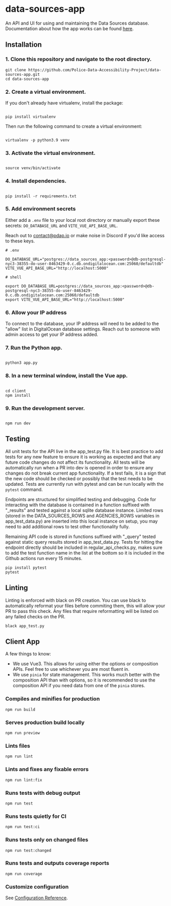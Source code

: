 # data-sources-app

An API and UI for using and maintaining the Data Sources database. Documentation about how the app works can be found [here](https://docs.pdap.io/api/introduction).

## Installation

### 1. Clone this repository and navigate to the root directory.

```
git clone https://github.com/Police-Data-Accessibility-Project/data-sources-app.git
cd data-sources-app
```

### 2. Create a virtual environment.

If you don't already have virtualenv, install the package:

```

pip install virtualenv

```

Then run the following command to create a virtual environment:

```

virtualenv -p python3.9 venv

```

### 3. Activate the virtual environment.

```

source venv/bin/activate

```

### 4. Install dependencies.

```

pip install -r requirements.txt

```

### 5. Add environment secrets

Either add a `.env` file to your local root directory or manually export these secrets: `DO_DATABASE_URL` and `VITE_VUE_API_BASE_URL`.  

Reach out to contact@pdap.io or make noise in Discord if you'd like access to these keys.

```
# .env

DO_DATABASE_URL="postgres://data_sources_app:<password>@db-postgresql-nyc3-38355-do-user-8463429-0.c.db.ondigitalocean.com:25060/defaultdb"
VITE_VUE_API_BASE_URL="http://localhost:5000"
```

```
# shell

export DO_DATABASE_URL=postgres://data_sources_app:<password>@db-postgresql-nyc3-38355-do-user-8463429-0.c.db.ondigitalocean.com:25060/defaultdb
export VITE_VUE_API_BASE_URL="http://localhost:5000"
```

### 6. Allow your IP address

To connect to the database, your IP address will need to be added to the "allow" list in DigitalOcean database settings. Reach out to someone with admin access to get your IP address added.

### 7. Run the Python app.

```

python3 app.py

```


### 8. In a new terminal window, install the Vue app.

```

cd client
npm install

```

### 9. Run the development server.

```

npm run dev

```

## Testing

All unit tests for the API live in the app_test.py file. It is best practice to add tests for any new feature to ensure it is working as expected and that any future code changes do not affect its functionality. All tests will be automatically run when a PR into dev is opened in order to ensure any changes do not break current app functionality. If a test fails, it is a sign that the new code should be checked or possibly that the test needs to be updated. Tests are currently run with pytest and can be run locally with the `pytest` command.

Endpoints are structured for simplified testing and debugging. Code for interacting with the database is contained in a function suffixed with "_results" and tested against a local sqlite database instance. Limited rows (stored in the DATA_SOURCES_ROWS and AGENCIES_ROWS variables in app_test_data.py) are inserted into this local instance on setup, you may need to add additional rows to test other functionality fully. 

Remaining API code is stored in functions suffixed with "_query" tested against static query results stored in app_test_data.py. Tests for hitting the endpoint directly should be included in regular_api_checks.py, makes sure to add the test function name in the list at the bottom so it is included in the Github actions run every 15 minutes.

```
pip install pytest
pytest

```
## Linting
Linting is enforced with black on PR creation. You can use black to automatically reformat your files before commiting them, this will allow your PR to pass this check. Any files that require reformatting will be listed on any failed checks on the PR.
```
black app_test.py
```

## Client App

A few things to know:

- We use Vue3. This allows for using either the options or composition APIs. Feel free to use whichever you are most fluent in.
- We use `pinia` for state management. This works much better with the composition API than with options, so it is recommended to use the composition API if you need data from one of the `pinia` stores.

### Compiles and minifies for production
```
npm run build
```

### Serves production build locally
```
npm run preview
```

### Lints files
```
npm run lint
```

### Lints and fixes any fixable errors
```
npm run lint:fix
```

### Runs tests with debug output
```
npm run test
```

### Runs tests quietly for CI
```
npm run test:ci
```

### Runs tests only on changed files
```
npm run test:changed
```

### Runs tests and outputs coverage reports
```
npm run coverage
```

### Customize configuration

See [Configuration Reference](https://cli.vuejs.org/config/).
